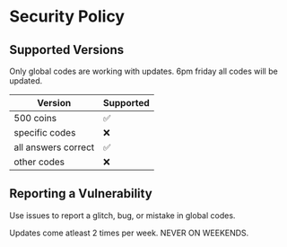 # Security Policy

## Supported Versions

Only global codes are working with updates.
6pm friday all codes will be updated.

| Version | Supported          |
| ------- | ------------------ |
| 500 coins  | :white_check_mark: |
| specific codes  | :x:                |
| all answers correct  | :white_check_mark: |
| other codes  | :x:                |

## Reporting a Vulnerability

Use issues to report a glitch, bug, or mistake in global codes.

Updates come atleast 2 times per week. NEVER ON WEEKENDS.
